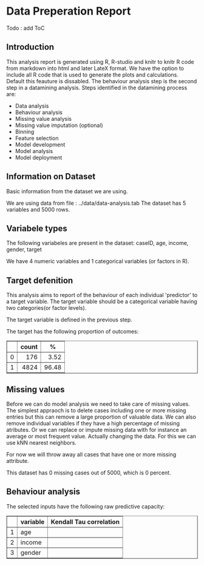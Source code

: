 Data Preperation Report
========================================================

Todo : add ToC

Introduction
------------------------
This analysis report is generated using R, R-studio and knitr to knitr R code from markdown into html and later LateX format. We have the option to include all R code that is used to generate the plots and calculations. Default this feauture is dissabled.
The behaviour analysis step is the second step in a datamining analysis.
Steps identified in the datamining process are: 
* Data analysis 
* Behaviour analysis 
* Missing value analysis 
* Missing value imputation (optional) 
* Binning 
* Feature selection 
* Model development 
* Model analysis 
* Model deployment

Information on Dataset 
------------------------------------
Basic information from the dataset we are using.







We are using data from file : ../data/data-analysis.tab
The dataset has 5 variables and 5000 rows.

Variabele types
-----------------------------


The following variabeles are present in the dataset:
caseID, age, income, gender, target 

We have 4 numeric variables and 1 categorical variables (or factors in R).

Target defenition
-----------------------------
This analysis aims to report of the behaviour of each individual 'predictor' to a target variable. The target variable should be a categorical variable having two categories(or factor levels).  

The target variable is defined in the previous step.

The target has the following proportion of outcomes:

<!-- html table generated in R 2.14.1 by xtable 1.7-1 package -->
<!-- Tue Jun  4 22:41:25 2013 -->
<TABLE border=1>
<TR> <TH>  </TH> <TH> count </TH> <TH> % </TH>  </TR>
  <TR> <TD align="right"> 0 </TD> <TD align="right"> 176 </TD> <TD align="right"> 3.52 </TD> </TR>
  <TR> <TD align="right"> 1 </TD> <TD align="right"> 4824 </TD> <TD align="right"> 96.48 </TD> </TR>
   </TABLE>



Missing values
-------------------------
Before we can do model analysis we need to take care of missing values. The simplest appraoch is to delete cases including one or more missing entries but this can remove a large proportion of valuable data.
We can also remove individual variables if they have a high percentage of missing atributes.
Or we can replace or impute missing data with for instance an average or most frequent value. Actually changing the data. For this we can use kNN nearest neighbors. 

For now we will throw away all cases that have one or more missing attribute.

This dataset has 0 missing cases out of 5000, which is 0 percent.




Behaviour analysis
------------------------------
The selected inputs have the following raw predictive capacity:

<!-- html table generated in R 2.14.1 by xtable 1.7-1 package -->
<!-- Tue Jun  4 22:41:25 2013 -->
<TABLE border=1>
<TR> <TH>  </TH> <TH> variable </TH> <TH> Kendall Tau correlation </TH>  </TR>
  <TR> <TD align="right"> 1 </TD> <TD> age </TD> <TD align="right">  </TD> </TR>
  <TR> <TD align="right"> 2 </TD> <TD> income </TD> <TD align="right">  </TD> </TR>
  <TR> <TD align="right"> 3 </TD> <TD> gender </TD> <TD align="right">  </TD> </TR>
   </TABLE>

